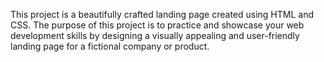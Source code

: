 This project is a beautifully crafted landing page created using HTML and CSS. The purpose of this project is to practice and showcase your web development skills by designing a visually appealing and user-friendly landing page for a fictional company or product.
